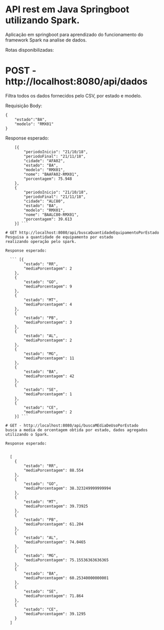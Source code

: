 

# API rest em Java Springboot utilizando Spark.

Aplicação em springboot para aprendizado do funcionamento do framework Spark na analise de dados.

Rotas disponibilizadas:

# POST - http://localhost:8080/api/dados
Filtra todos os dados fornecidos pelo CSV, por estado e modelo.

Requisição Body:
```
{
	"estado":"BA",
	"modelo": "RMX01"
}
```
Response esperado:
```
    [{
        "periodoInicio": "21/10/18",
        "periodoFinal": "21/11/18",
        "cidade": "AFA02",
        "estado": "BA",
        "modelo": "RMX01",
        "nome": "BAAFA02-RMX01",
        "porcentagem": 75.948
    },
    {
        "periodoInicio": "21/10/18",
        "periodoFinal": "21/11/18",
        "cidade": "ALC80",
        "estado": "BA",
        "modelo": "RMX01",
        "nome": "BAALC80-RMX01",
        "porcentagem": 39.613
    }] ```

# GET http://localhost:8080/api/buscaQuantidadeEquipamentoPorEstado
Pesquisa a quantidade de equipamento por estado
realizando operação pelo spark.

Response esperado:

  ``` [{
        "estado": "RR",
        "mediaPorcentagem": 2
    },
    {
        "estado": "GO",
        "mediaPorcentagem": 9
    },
    {
        "estado": "MT",
        "mediaPorcentagem": 4
    },
    {
        "estado": "PB",
        "mediaPorcentagem": 3
    },
    {
        "estado": "AL",
        "mediaPorcentagem": 2
    },
    {
        "estado": "MG",
        "mediaPorcentagem": 11
    },
    {
        "estado": "BA",
        "mediaPorcentagem": 42
    },
    {
        "estado": "SE",
        "mediaPorcentagem": 1
    },
    {
        "estado": "CE",
        "mediaPorcentagem": 2
    }] ```

# GET - http://localhost:8080/api/buscaMEdiaDeUsoPorEstado
busca a media de orcentagem obtida por estado, dados agregados utilizando o Spark.

Response esperado:


  [
    {
        "estado": "RR",
        "mediaPorcentagem": 88.554
    },
    {
        "estado": "GO",
        "mediaPorcentagem": 38.323249999999994
    },
    {
        "estado": "MT",
        "mediaPorcentagem": 39.73925
    },
    {
        "estado": "PB",
        "mediaPorcentagem": 61.204
    },
    {
        "estado": "AL",
        "mediaPorcentagem": 74.0465
    },
    {
        "estado": "MG",
        "mediaPorcentagem": 75.15536363636365
    },
    {
        "estado": "BA",
        "mediaPorcentagem": 60.25340000000001
    },
    {
        "estado": "SE",
        "mediaPorcentagem": 71.864
    },
    {
        "estado": "CE",
        "mediaPorcentagem": 39.1295
    }
  ]
